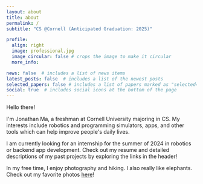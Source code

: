 ```yaml
---
layout: about
title: about
permalink: /
subtitle: "CS @Cornell (Anticipated Graduation: 2025)"

profile:
  align: right
  image: professional.jpg
  image_circular: false # crops the image to make it circular
  more_info: 

news: false  # includes a list of news items
latest_posts: false  # includes a list of the newest posts
selected_papers: false # includes a list of papers marked as "selected={true}"
social: true  # includes social icons at the bottom of the page
---
```


Hello there!

I'm Jonathan Ma, a freshman at Cornell University majoring in CS. My interests include robotics and programming simulators, 
apps, and other tools which can help improve people's daily lives.

I am currently looking for an internship for the summer of 2024 in robotics or backend app development. 
Check out my resume and detailed descriptions of my past projects by exploring the links in the header!

In my free time, I enjoy photography and hiking. I also really like elephants. 
Check out my favorite photos [here](https://www.flickr.com/photos/196752228@N08/)!